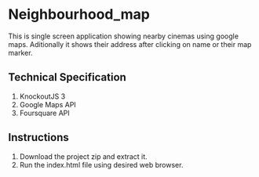 # Neighbourhood_map

This is single screen application showing nearby cinemas using google maps.
Aditionally it shows their address after clicking on name or their map marker.


## Technical Specification

1) KnockoutJS 3
2) Google Maps API
3) Foursquare API

## Instructions

1) Download the project zip and extract it.
2) Run the index.html file using desired web browser.
